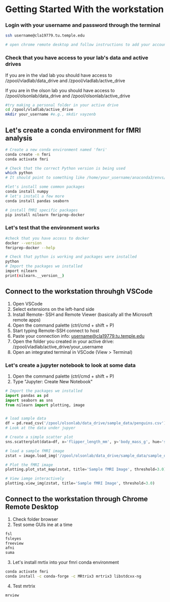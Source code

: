 # Getting Started With the workstation


### Login with your username and password through the terminal
```bash
ssh username@cla19779.tu.temple.edu

# open chrome remote desktop and follow instructions to add your account
```

### Check that you have access to your lab's data and active drives
If you are in the vlad lab you should have access to /zpool/vladlab/data_drive and /zpool/vladlab/active_drive

If you are in the olson lab you should have access to /zpool/olsonlab/data_drive and /zpool/olsonlab/active_drive

```bash
#try making a personal folder in your active drive
cd /zpool/vladlab/active_drive
mkdir your_username #e.g., mkdir vayzenb
```

## Let's create a conda environment for fMRI analysis
```bash
# Create a new conda environment named 'fmri'
conda create -n fmri
conda activate fmri

# Check that the correct Python version is being used
which python
# It should point to something like /home/your_username/anaconda3/envs/fmri/bin/python

#let's install some common packages
conda install numpy 
# let's install a few more
conda install pandas seaborn 

# install fMRI specific packages
pip install nilearn fmriprep-docker
```

### Let's test that the environment works
```bash
#check that you have access to docker
docker --version
fmriprep-docker --help

# Check that python is working and packages were installed
python
# Import the packages we installed
import nilearn
print(nilearn.__version__)
```


## Connect to the workstation throuhgh VSCode
1. Open VSCode
2. Select extensions on the left-hand side
3. Install Remote- SSH and Remote Viewer (basically all the Microsoft remote apps)
4. Open the command palette (ctrl/cmd + shift + P)
5. Start typing Remote-SSH connect to host
6. Paste your connection info: username@cla19779.tu.temple.edu
7. Open the folder you created in your active drive: /zpool/vladlab/active_drive/your_username
8. Open an integrated terminal in VSCode (View > Terminal)

### Let's create a jupyter notebook to look at some data
1. Open the command palette (ctrl/cmd + shift + P)
2. Type "Jupyter: Create New Notebook"

```python 
# Import the packages we installed
import pandas as pd
import seaborn as sns
from nilearn import plotting, image


# load sample data
df = pd.read_csv('/zpool/olsonlab/data_drive/sample_data/penguins.csv')
# Look at the data under jupyer

# Create a simple scatter plot
sns.scatterplot(data=df, x='flipper_length_mm', y='body_mass_g', hue='species')

# load a sample fMRI image
zstat = image.load_img('/zpool/olsonlab/data_drive/sample_data/sample_data.nii.gz')

# Plot the fMRI image
plotting.plot_stat_map(zstat, title='Sample fMRI Image', threshold=3.0)

# View iamge interactively
plotting.view_img(zstat, title='Sample fMRI Image', threshold=3.0)

```

## Connect to the workstation through Chrome Remote Desktop

1. Check folder browser
2. Test some GUIs ine at a time

```bash
fsl
fsleyes
freeview
afni
suma
```
3. Let's install mrtix into your fmri conda environment
```bash
conda activate fmri
conda install -c conda-forge -c MRtrix3 mrtrix3 libstdcxx-ng
```
4. Test mrtrix
```bash
mrview
```



